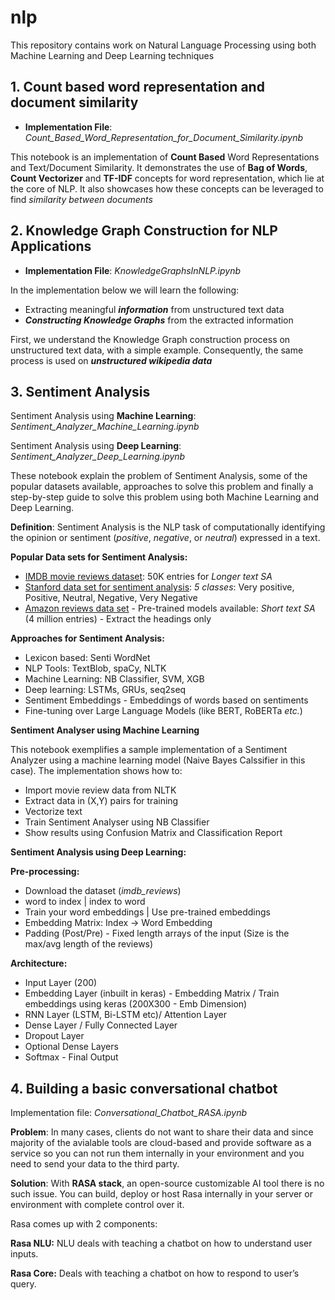 # nlp

This repository contains work on Natural Language Processing using both Machine Learning and Deep Learning techniques

## 1. Count based word representation and document similarity
* **Implementation File**: _Count_Based_Word_Representation_for_Document_Similarity.ipynb_

This notebook is an implementation of **Count Based** Word Representations and Text/Document Similarity. It demonstrates the use of **Bag of Words**, **Count Vectorizer** and **TF-IDF** concepts for word representation, which lie at the core of NLP. It also showcases how these concepts can be leveraged to find *similarity between documents*

## 2. Knowledge Graph Construction for NLP Applications
* **Implementation File**: _KnowledgeGraphsInNLP.ipynb_

In the implementation below we will learn the following:

* Extracting meaningful ***information*** from unstructured text data
* ***Constructing Knowledge Graphs*** from the extracted information

First, we understand the Knowledge Graph construction process on unstructured text data, with a simple example. Consequently, the same process is used on ***unstructured wikipedia data***

## 3. Sentiment Analysis
Sentiment Analysis using **Machine Learning**: _Sentiment_Analyzer_Machine_Learning.ipynb_

Sentiment Analysis using **Deep Learning**: _Sentiment_Analyzer_Deep_Learning.ipynb_

These notebook explain the problem of Sentiment Analysis, some of the popular datasets available, approaches to solve this problem and finally a step-by-step guide to solve this problem using both Machine Learning and Deep Learning.

**Definition**: Sentiment Analysis is the NLP task of computationally identifying the opinion or sentiment (*positive*, *negative*, or *neutral*) expressed in a text.

**Popular Data sets for Sentiment Analysis:**
* [IMDB movie reviews dataset](https://www.kaggle.com/datasets/lakshmi25npathi/imdb-dataset-of-50k-movie-reviews): 50K entries for *Longer text SA*
* [Stanford data set for sentiment analysis](https://huggingface.co/datasets/SetFit/sst5): *5 classes*: Very positive, Positive, Neutral, Negative, Very Negative
* [Amazon reviews data set](https://www.kaggle.com/datasets/bittlingmayer/amazonreviews) - Pre-trained models available: *Short text SA* (4 million entries) - Extract the headings only

**Approaches for Sentiment Analysis:**
* Lexicon based: Senti WordNet
* NLP Tools: TextBlob, spaCy, NLTK
* Machine Learning: NB Classifier, SVM, XGB
* Deep learning: LSTMs, GRUs, seq2seq
* Sentiment Embeddings - Embeddings of words based on sentiments
* Fine-tuning over Large Language Models (like BERT, RoBERTa *etc.*)

**Sentiment Analyser using Machine Learning**

This notebook exemplifies a sample implementation of a Sentiment Analyzer using a machine learning model (Naive Bayes Calssifier in this case). The implementation shows how to:

* Import movie review data from NLTK
* Extract data in (X,Y) pairs for training
* Vectorize text
* Train Sentiment Analyser using NB Classifier
* Show results using Confusion Matrix and Classification Report


**Sentiment Analysis using Deep Learning:**

**Pre-processing:**
* Download the dataset (*imdb_reviews*)
* word to index | index to word
* Train your word embeddings | Use pre-trained embeddings
* Embedding Matrix: Index -> Word Embedding
* Padding (Post/Pre) - Fixed length arrays of the input (Size is the max/avg length of the reviews)

**Architecture:**
* Input Layer (200)
* Embedding Layer (inbuilt in keras) - Embedding Matrix / Train embeddings using keras (200X300 - Emb Dimension)
* RNN Layer (LSTM, Bi-LSTM etc)/ Attention Layer
* Dense Layer /  Fully Connected Layer
* Dropout Layer
* Optional Dense Layers
* Softmax - Final Output

## 4. Building a basic conversational chatbot
Implementation file: _Conversational_Chatbot_RASA.ipynb_

**Problem**: In many cases, clients do not want to share their data and since  majority of the avialable tools are cloud-based and provide software as a service so you can not run them internally in your environment and you need to send your data to the third party. 

**Solution**: With **RASA stack**, an open-source customizable AI tool there is no such issue. You can build, deploy or host Rasa internally in your server or environment with complete control over it.

Rasa comes up with 2 components:

**Rasa NLU:** NLU deals with teaching a chatbot on how to understand user inputs.

**Rasa Core:** Deals with teaching a chatbot on how to respond to user’s query.
